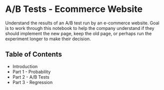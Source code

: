 # A/B Tests - Ecommerce Website

Understand the results of an A/B test run by an e-commerce website. Goal is to work through this notebook to help the 
company understand if they should implement the new page, keep the old page, or perhaps run the experiment longer to make their decision.

## Table of Contents
  - Introduction
  - Part 1 - Probability
  - Part 2 - A/B Tests
  - Part 3 - Regression
